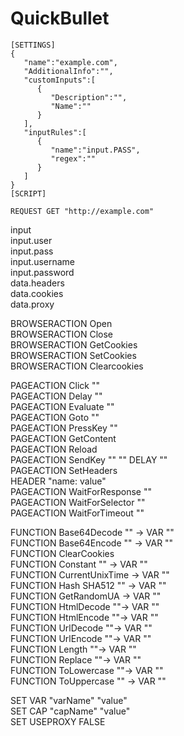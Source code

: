 # QuickBullet

```
[SETTINGS]
{
   "name":"example.com",
   "AdditionalInfo":"",
   "customInputs":[
      {
         "Description":"",
         "Name":""
      }
   ],
   "inputRules":[
      {
         "name":"input.PASS",
         "regex":""
      }
   ]
}
[SCRIPT]

REQUEST GET "http://example.com"
```
input<br />
input.user<br />
input.pass<br />
input.username<br />
input.password<br />
data.headers<br />
data.cookies<br />
data.proxy<br />

BROWSERACTION Open<br />
BROWSERACTION Close<br />
BROWSERACTION GetCookies<br />
BROWSERACTION SetCookies<br />
BROWSERACTION Clearcookies<br />

PAGEACTION Click ""<br />
PAGEACTION Delay ""<br />
PAGEACTION Evaluate ""<br />
PAGEACTION Goto ""<br />
PAGEACTION PressKey ""<br />
PAGEACTION GetContent<br />
PAGEACTION Reload<br />
PAGEACTION SendKey "" "" DELAY ""<br />
PAGEACTION SetHeaders<br />
  HEADER "name: value"<br />
PAGEACTION WaitForResponse ""<br />
PAGEACTION WaitForSelector ""<br />
PAGEACTION WaitForTimeout ""<br />

FUNCTION Base64Decode "" -> VAR ""<br />
FUNCTION Base64Encode "" -> VAR ""<br />
FUNCTION ClearCookies<br />
FUNCTION Constant "" -> VAR ""<br />
FUNCTION CurrentUnixTime -> VAR ""<br />
FUNCTION Hash SHA512 "" -> VAR ""<br />
FUNCTION GetRandomUA -> VAR ""<br />
FUNCTION HtmlDecode ""-> VAR ""<br />
FUNCTION HtmlEncode ""-> VAR ""<br />
FUNCTION UrlDecode ""-> VAR ""<br />
FUNCTION UrlEncode ""-> VAR ""<br />
FUNCTION Length ""-> VAR ""<br />
FUNCTION Replace ""-> VAR ""<br />
FUNCTION ToLowercase ""-> VAR ""<br />
FUNCTION ToUppercase "" -> VAR ""<br />

SET VAR "varName" "value"<br />
SET CAP "capName" "value"<br />
SET USEPROXY FALSE<br />
